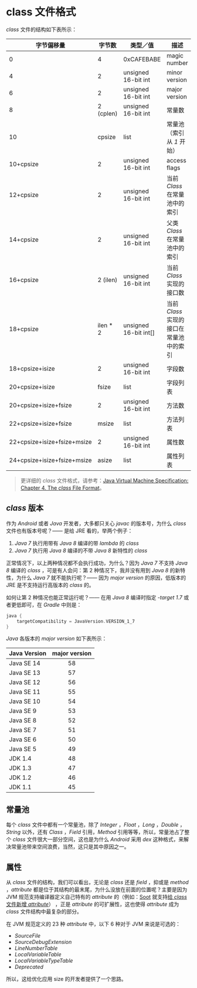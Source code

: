 # class 文件格式

*class* 文件的结构如下表所示：

| 字节偏移量                  | 字节数    | 类型／值              | 描述                                    |
|-----------------------------|-----------|-----------------------|-----------------------------------------|
| 0                           | 4         | 0xCAFEBABE            | magic number                            |
| 4                           | 2         | unsigned 16-bit int   | minor version                           |
| 6                           | 2         | unsigned 16-bit int   | major version                           |
| 8                           | 2 (cplen) | unsigned 16-bit int   | 常量数                                  |
| 10                          | cpsize    | list                  | 常量池（索引从 *1* 开始）               |
| 10+cpsize                   | 2         | unsigned 16-bit int   | access flags                            |
| 12+cpsize                   | 2         | unsigned 16-bit int   | 当前 *Class* 在常量池中的索引           |
| 14+cpsize                   | 2         | unsigned 16-bit int   | 父类 *Class* 在常量池中的索引           |
| 16+cpsize                   | 2 (ilen)  | unsigned 16-bit int   | 当前 *Class* 实现的接口数               |
| 18+cpsize                   | ilen * 2  | unsigned 16-bit int[] | 当前 *Class* 实现的接口在常量池中的索引 |
| 18+cpsize+isize             | 2         | unsigned 16-bit int   | 字段数                                  |
| 20+cpsize+isize             | fsize     | list                  | 字段列表                                |
| 20+cpsize+isize+fsize       | 2         | unsigned 16-bit int   | 方法数                                  |
| 22+cpsize+isize+fsize       | msize     | list                  | 方法列表                                |
| 22+cpsize+isize+fsize+msize | 2         | unsigned 16-bit int   | 属性数                                  |
| 24+cpsize+isize+fsize+msize | asize     | list                  | 属性列表                                |

> 更详细的 *class* 文件格式，请参考：[Java Virtual Machine Specification: Chapter 4. The *class* File Format](https://docs.oracle.com/javase/specs/jvms/se8/html/jvms-4.html#jvms-4.1)。

## *class* 版本

作为 *Android* 或者 *Java* 开发者，大多都只关心 *javac* 的版本号，为什么 *class* 文件也有版本号呢？—— 是给 JRE 看的，举两个例子：

1. *Java 7* 执行用带有 *Java 8* 编译的带 *lambda* 的 *class*
1. *Java 7* 执行用 *Java 8* 编译的不带 *Java 8* 新特性的 *class*

正常情况下，以上两种情况都不会执行成功，为什么？因为 *Java 7* 不支持 *Java 8* 编译的 *class* ，可是有人会问：第 2 种情况下，我并没有用到 *Java 8* 的新特性，为什么 *Java 7* 就不能执行呢？—— 因为 *major version* 的原因，低版本的 JRE 是不支持运行高版本的 *class* 的。

如何让第 2 种情况也能正常运行呢？—— 在用 *Java 8* 编译时指定 *-target 1.7* 或者更低即可，在 *Gradle* 中则是：

```gradle
java {
    targetCompatibility = JavaVersion.VERSION_1_7
}
```

*Java* 各版本的 *major version* 如下表所示：

| Java Version | major version |
|--------------|:-------------:|
| Java SE 14   | 58            |
| Java SE 13   | 57            |
| Java SE 12   | 56            |
| Java SE 11   | 55            |
| Java SE 10   | 54            |
| Java SE 9    | 53            |
| Java SE 8    | 52            |
| Java SE 7    | 51            |
| Java SE 6    | 50            |
| Java SE 5    | 49            |
| JDK 1.4      | 48            |
| JDK 1.3      | 47            |
| JDK 1.2      | 46            |
| JDK 1.1      | 45            |

## 常量池

每个 *class* 文件中都有一个常量池，除了 *Integer* ，*Float* ，*Long* ，*Double* ，*String* 以外，还有 *Class* ，*Field* 引用，*Method* 引用等等，所以，常量池占了整个 *class* 文件很大一部分空间，这也是为什么 *Android* 采用 *dex* 这种格式，来解决常量池带来空间浪费，当然，这只是其中原因之一。

## 属性

从 *class* 文件的结构，我们可以看出，无论是 *class* 还是 *field* ，抑或是 *method* ，*attribute* 都是位于其结构的最末尾，为什么没放在前面的位置呢？主要是因为 JVM 规范支持编译器定义自己特有的 *attribute* 的（例如：[Soot](https://github.com/Sable/soot) 就支持[给 *class* 文件新增 *attribute*](https://git.io/JvbwO)） ，正是 *attribute* 的可扩展性，这也使得 *attribute* 成为 *class* 文件结构中最复杂的部分。

在 JVM 规范定义的 23 种 *attribute* 中，以下 6 种对于 JVM 来说是可选的：

- *SourceFile*
- *SourceDebugExtension*
- *LineNumberTable*
- *LocalVariableTable*
- *LocalVariableTypeTable*
- *Deprecated*

所以，这给优化应用 size 的开发者提供了一个思路。
